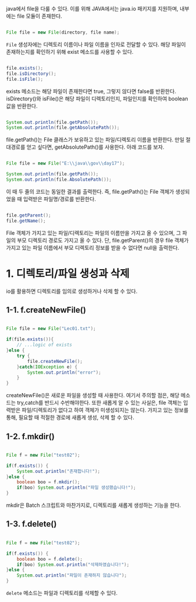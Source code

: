 

java에서 file을 다룰 수 있다. 이를 위해 JAVA에서는 java.io 패키지를 지원하며, 내부에는 file 모듈이 존재한다.

```java

File file = new File(directory, file name);

```

`File` 생성자에는 디렉토리 이름이나 파일 이름을 인자로 전달할 수 있다. 해당 파일이 존재하는지를 확인하기 위해 exist 메소드를 사용할 수 있다.

```java

file.exists();
file.isDirectory();
file.isFile();

```

exists 메소드는 해당 파일이 존재한다면 true, 그렇지 않다면 false를 반환한다. isDirectory()와 isFile()은 해당 파일이 디렉토리인지, 파일인지를 확인하여 boolean 값을 반환한다.

```java

System.out.println(file.getPath());
System.out.println(file.getAbsolutePath());

```

file.getPath()는 File 클래스가 보유하고 있는 파일/디렉토리 이름을 반환한다. 만일 절대경로를 얻고 싶다면, getAbsolutePath()를 사용한다. 아래 코드를 보자.

```java

File file = new File("E:\\java\\gov\\day17");

System.out.println(file.getPath());
System.out.println(file.AbsolutePath());

```

이 때 두 줄의 코드는 동일한 결과를 출력한다. 즉, file.getPath()는 File 객체가 생성되었을 때 입력받은 파일명/경로를 반환한다.

```java

file.getParent();
file.getName();

```

File 객체가 가지고 있는 파일/디렉토리는 파일의 이름만을 가지고 올 수 있으며, 그 파일의 부모 디렉토리 경로도 가지고 올 수 있다. 단, file.getParent()의 경우 file 객체가 가지고 있는 파일 이름에서 부모 디렉토리 정보를 받을 수 없다면 null을 출력한다.



# 1. 디렉토리/파일 생성과 삭제

io를 활용하면 디렉토리를 임의로 생성하거나 삭제 할 수 있다.


## 1-1. f.createNewFile()

```java

File file = new File("Lec01.txt");

if(file.exists()){
	// ...logic of exists
}else {
	try {
		file.createNewFile();
	}catch(IOException e) {
		System.out.println("error");
	}
}

```

createNewFile()은 새로운 파일을 생성할 때 사용한다. 여기서 주의할 점은, 해당 메소드는 try,catch를 반드시 수반해야한다. 또한 새롭게 알 수 있는 사실은, file 객체는 입력받은 파일/디렉토리가 없다고 하여 객체가 미생성되지는 않는다. 가지고 있는 정보를 통해, 필요할 때 적절한 경로에 새롭게 생성, 삭제 할 수 있다.


## 1-2. f.mkdir()

```java

File f = new File("test02");

if(f.exists()) {
	System.out.println("존재합니다!");
}else {
	boolean boo = f.mkdir();
	if(boo) System.out.println("파일 생성했습니다!");
}

```

mkdir은 Batch 스크립트와 마찬가지로, 디렉토리를 새롭게 생성하는 기능을 한다. 


## 1-3. f.delete()

```java

File f = new File("test02");

if(f.exists()) {
	boolean boo = f.delete();
	if(boo) System.out.println("삭제하였습니다!");
}else {
	System.out.println("파일이 존재하지 않습니다");
}


```

`delete` 메소드는 파일과 디렉토리를 삭제할 수 있다. 
